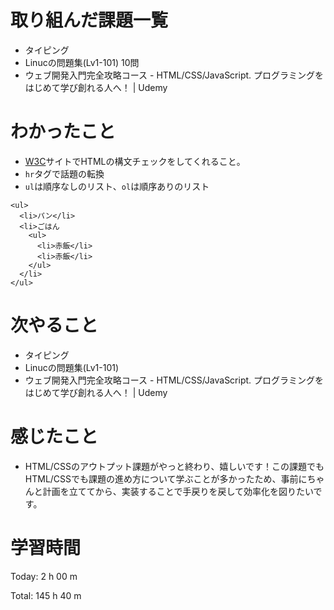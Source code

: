 # 取り組んだ課題一覧
- タイピング
- Linucの問題集(Lv1-101) 10問
- ウェブ開発入門完全攻略コース - HTML/CSS/JavaScript. プログラミングをはじめて学び創れる人へ！ | Udemy

# わかったこと
- [W3C](https://validator.w3.org/)サイトでHTMLの構文チェックをしてくれること。
- `hr`タグで話題の転換
- `ul`は順序なしのリスト、`ol`は順序ありのリスト
```
<ul>
  <li>パン</li>
  <li>ごはん
    <ul>
      <li>赤飯</li>
      <li>赤飯</li>
    </ul>
  </li>
</ul>
```

# 次やること
- タイピング
- Linucの問題集(Lv1-101)
- ウェブ開発入門完全攻略コース - HTML/CSS/JavaScript. プログラミングをはじめて学び創れる人へ！ | Udemy

# 感じたこと
- HTML/CSSのアウトプット課題がやっと終わり、嬉しいです！この課題でもHTML/CSSでも課題の進め方について学ぶことが多かったため、事前にちゃんと計画を立ててから、実装することで手戻りを戻して効率化を図りたいです。

# 学習時間
Today: 2 h 00 m

Total: 145 h 40 m


